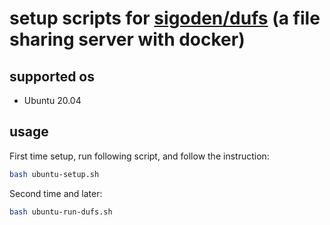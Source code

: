 
# setup scripts for [sigoden/dufs](https://github.com/sigoden/dufs) (a file sharing server with docker)

## supported os

* Ubuntu 20.04

## usage

First time setup, run following script, and follow the instruction:

```sh
bash ubuntu-setup.sh
```

Second time and later:

```sh
bash ubuntu-run-dufs.sh
```


